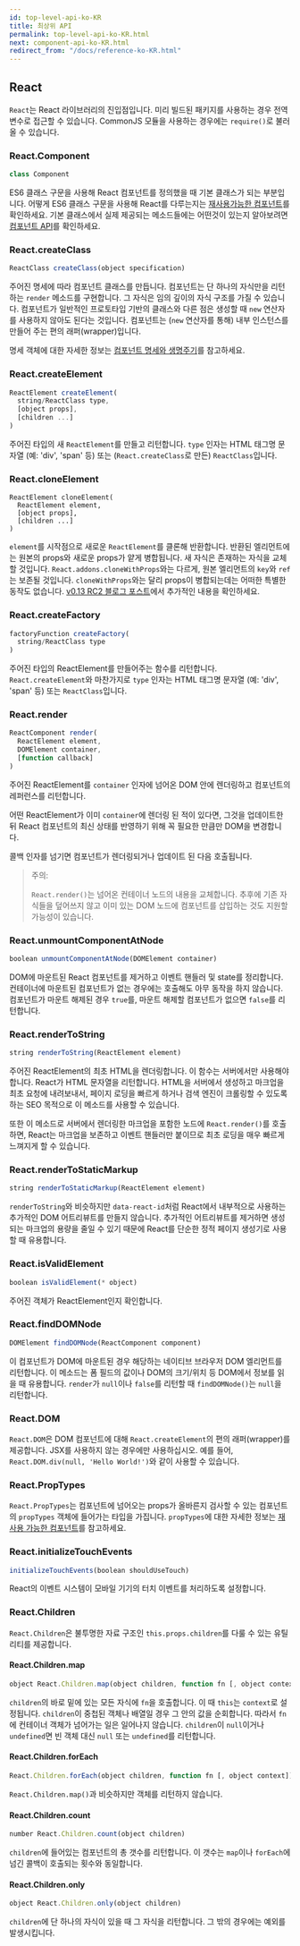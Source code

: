 ```yaml
---
id: top-level-api-ko-KR
title: 최상위 API
permalink: top-level-api-ko-KR.html
next: component-api-ko-KR.html
redirect_from: "/docs/reference-ko-KR.html"
---
```


## React

`React`는 React 라이브러리의 진입점입니다. 미리 빌드된 패키지를 사용하는 경우 전역 변수로 접근할 수 있습니다. CommonJS 모듈을 사용하는 경우에는 `require()`로 불러올 수 있습니다.


### React.Component

```javascript
class Component
```

ES6 클래스 구문을 사용해 React 컴포넌트를 정의했을 때 기본 클래스가 되는 부분입니다. 어떻게 ES6 클래스 구문을 사용해 React를 다루는지는 [재사용가능한 컴포넌트](/react/docs/reusable-components-ko-KR.html#es6-classes)를 확인하세요. 기본 클래스에서 실제 제공되는 메소드들에는 어떤것이 있는지 알아보려면 [컴포넌트 API](/react/docs/component-api-ko-KR.html)를 확인하세요.


### React.createClass

```javascript
ReactClass createClass(object specification)
```

주어진 명세에 따라 컴포넌트 클래스를 만듭니다. 컴포넌트는 단 하나의 자식만을 리턴하는 `render` 메소드를 구현합니다. 그 자식은 임의 깊이의 자식 구조를 가질 수 있습니다. 컴포넌트가 일반적인 프로토타입 기반의 클래스와 다른 점은 생성할 때 `new` 연산자를 사용하지 않아도 된다는 것입니다. 컴포넌트는 (`new` 연산자를 통해) 내부 인스턴스를 만들어 주는 편의 래퍼(wrapper)입니다.

명세 객체에 대한 자세한 정보는 [컴포넌트 명세와 생명주기](/react/docs/component-specs-ko-KR.html)를 참고하세요.


### React.createElement

```javascript
ReactElement createElement(
  string/ReactClass type,
  [object props],
  [children ...]
)
```

주어진 타입의 새 `ReactElement`를 만들고 리턴합니다. `type` 인자는 HTML 태그명 문자열 (예: 'div', 'span' 등) 또는 (`React.createClass`로 만든) `ReactClass`입니다.


### React.cloneElement

```
ReactElement cloneElement(
  ReactElement element,
  [object props],
  [children ...]
)
```

`element`를 시작점으로 새로운 `ReactElement`를 클론해 반환합니다. 반환된 엘리먼트에는 원본의 props와 새로운 props가 얕게 병합됩니다. 새 자식은 존재하는 자식을 교체할 것입니다. `React.addons.cloneWithProps`와는 다르게, 원본 엘리먼트의 `key`와 `ref`는 보존될 것입니다. `cloneWithProps`와는 달리 props이 병합되는데는 어떠한 특별한 동작도 없습니다. [v0.13 RC2 블로그 포스트](/react/blog/2015/03/03/react-v0.13-rc2.html)에서 추가적인 내용을 확인하세요.


### React.createFactory

```javascript
factoryFunction createFactory(
  string/ReactClass type
)
```

주어진 타입의 ReactElement를 만들어주는 함수를 리턴합니다. `React.createElement`와 마찬가지로 `type` 인자는 HTML 태그명 문자열 (예: 'div', 'span' 등) 또는 `ReactClass`입니다.


### React.render

```javascript
ReactComponent render(
  ReactElement element,
  DOMElement container,
  [function callback]
)
```

주어진 ReactElement를 `container` 인자에 넘어온 DOM 안에 렌더링하고 컴포넌트의 레퍼런스를 리턴합니다.

어떤 ReactElement가 이미 `container`에 렌더링 된 적이 있다면, 그것을 업데이트한 뒤 React 컴포넌트의 최신 상태를 반영하기 위해 꼭 필요한 만큼만 DOM을 변경합니다.

콜백 인자를 넘기면 컴포넌트가 렌더링되거나 업데이트 된 다음 호출됩니다.

> 주의:
>
> `React.render()`는 넘어온 컨테이너 노드의 내용을 교체합니다.
> 추후에 기존 자식들을 덮어쓰지 않고 이미 있는 DOM 노드에 컴포넌트를 삽입하는 것도 지원할 가능성이 있습니다.


### React.unmountComponentAtNode

```javascript
boolean unmountComponentAtNode(DOMElement container)
```

DOM에 마운트된 React 컴포넌트를 제거하고 이벤트 핸들러 및 state를 정리합니다. 컨테이너에 마운트된 컴포넌트가 없는 경우에는 호출해도 아무 동작을 하지 않습니다. 컴포넌트가 마운트 해제된 경우 `true`를, 마운트 해제할 컴포넌트가 없으면 `false`를 리턴합니다.


### React.renderToString

```javascript
string renderToString(ReactElement element)
```

주어진 ReactElement의 최초 HTML을 렌더링합니다. 이 함수는 서버에서만 사용해야 합니다. React가 HTML 문자열을 리턴합니다. HTML을 서버에서 생성하고 마크업을 최초 요청에 내려보내서, 페이지 로딩을 빠르게 하거나 검색 엔진이 크롤링할 수 있도록 하는 SEO 목적으로 이 메소드를 사용할 수 있습니다.

또한 이 메소드로 서버에서 렌더링한 마크업을 포함한 노드에 `React.render()`를 호출하면, React는 마크업을 보존하고 이벤트 핸들러만 붙이므로 최초 로딩을 매우 빠르게 느껴지게 할 수 있습니다.


### React.renderToStaticMarkup

```javascript
string renderToStaticMarkup(ReactElement element)
```

`renderToString`와 비슷하지만 `data-react-id`처럼 React에서 내부적으로 사용하는 추가적인 DOM 어트리뷰트를 만들지 않습니다. 추가적인 어트리뷰트를 제거하면 생성되는 마크업의 용량을 줄일 수 있기 때문에 React를 단순한 정적 페이지 생성기로 사용할 때 유용합니다.


### React.isValidElement

```javascript
boolean isValidElement(* object)
```

주어진 객체가 ReactElement인지 확인합니다.

### React.findDOMNode

```javascript
DOMElement findDOMNode(ReactComponent component)
```
이 컴포넌트가 DOM에 마운트된 경우 해당하는 네이티브 브라우저 DOM 엘리먼트를 리턴합니다. 이 메소드는 폼 필드의 값이나 DOM의 크기/위치 등 DOM에서 정보를 읽을 때 유용합니다. `render`가 `null`이나 `false`를 리턴할 때 `findDOMNode()`는 `null`을 리턴합니다.


### React.DOM

`React.DOM`은 DOM 컴포넌트에 대해 `React.createElement`의 편의 래퍼(wrapper)를 제공합니다. JSX를 사용하지 않는 경우에만 사용하십시오. 예를 들어, `React.DOM.div(null, 'Hello World!')`와 같이 사용할 수 있습니다.


### React.PropTypes

`React.PropTypes`는 컴포넌트에 넘어오는 props가 올바른지 검사할 수 있는 컴포넌트의 `propTypes` 객체에 들어가는 타입을 가집니다. `propTypes`에 대한 자세한 정보는 [재사용 가능한 컴포넌트](/react/docs/reusable-components-ko-KR.html)를 참고하세요.


### React.initializeTouchEvents

```javascript
initializeTouchEvents(boolean shouldUseTouch)
```

React의 이벤트 시스템이 모바일 기기의 터치 이벤트를 처리하도록 설정합니다.


### React.Children

`React.Children`은 불투명한 자료 구조인 `this.props.children`를 다룰 수 있는 유틸리티를 제공합니다.

#### React.Children.map

```javascript
object React.Children.map(object children, function fn [, object context])
```

`children`의 바로 밑에 있는 모든 자식에 `fn`을 호출합니다. 이 때 `this`는 `context`로 설정됩니다. `children`이 중첩된 객체나 배열일 경우 그 안의 값을 순회합니다. 따라서 `fn`에 컨테이너 객체가 넘어가는 일은 일어나지 않습니다. `children`이 `null`이거나 `undefined`면 빈 객체 대신 `null` 또는 `undefined`를 리턴합니다.

#### React.Children.forEach

```javascript
React.Children.forEach(object children, function fn [, object context])
```

`React.Children.map()`과 비슷하지만 객체를 리턴하지 않습니다.

#### React.Children.count

```javascript
number React.Children.count(object children)
```

`children`에 들어있는 컴포넌트의 총 갯수를 리턴합니다. 이 갯수는 `map`이나 `forEach`에 넘긴 콜백이 호출되는 횟수와 동일합니다.

#### React.Children.only

```javascript
object React.Children.only(object children)
```

`children`에 단 하나의 자식이 있을 때 그 자식을 리턴합니다. 그 밖의 경우에는 예외를 발생시킵니다.
